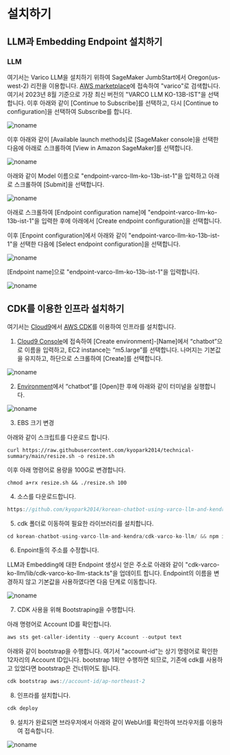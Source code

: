 # 설치하기


## LLM과 Embedding Endpoint 설치하기

### LLM

여기서는 Varico LLM을 설치하기 위하여  SageMaker JumbStart에서 Oregon(us-west-2) 리전을 이용합니다. [AWS marketplace](https://aws.amazon.com/marketplace)에 접속하여 "varico"로 검색합니다. 여기서 2023년 8월 기준으로 가장 최신 버전의 "VARCO LLM KO-13B-IST"을 선택합니다. 이후 아래와 같이 [Continue to Subscribe]를 선택하고, 다시 [Continue to configuration]을 선택하여 Subscribe를 합니다. 

![noname](https://github.com/kyopark2014/korean-chatbot-using-varco-llm-and-kendra/assets/52392004/958e7832-6935-4329-b887-7950f01c8e78)


이후 아래와 같이 [Available launch methods]로 [SageMaker console]을 선택한 다음에 아래로 스크롤하여 [View in Amazon SageMaker]를 선택합니다.


![noname](https://github.com/kyopark2014/korean-chatbot-using-varco-llm/assets/52392004/a024b2bf-e68f-4171-9e44-146b76ea187d)




아래와 같이 Model 이름으로 "endpoint-varco-llm-ko-13b-ist-1"을 입력하고 아래로 스크롤하여 [Submit]을 선택합니다.

![noname](https://github.com/kyopark2014/korean-chatbot-using-varco-llm/assets/52392004/0bcf8d3a-5e82-4962-bfb6-b991cd0e8ae5)





아래로 스크롤하여 [Endpoint configuration name]에 "endpoint-varco-llm-ko-13b-ist-1"을 입력한 후에 아래에서 [Create endpoint configuration]을 선택합니다. 

이후 [Enpoint configuration]에서 아래와 같이 "endpoint-varco-llm-ko-13b-ist-1"을 선택한 다음에 [Select endpoint configuration]을 선택합니다. 

![noname](https://github.com/kyopark2014/korean-chatbot-using-varco-llm/assets/52392004/5aba1f72-d86e-46f3-b17b-700f07aed787)


[Endpoint name]으로 "endpoint-varco-llm-ko-13b-ist-1"을 입력합니다.

![noname](https://github.com/kyopark2014/korean-chatbot-using-varco-llm/assets/52392004/afb94242-2f3c-45ee-92ab-7134db87dfda)



## CDK를 이용한 인프라 설치하기

여기서는 [Cloud9](https://aws.amazon.com/ko/cloud9/)에서 [AWS CDK](https://aws.amazon.com/ko/cdk/)를 이용하여 인프라를 설치합니다.

1) [Cloud9 Console](https://us-east-1.console.aws.amazon.com/cloud9control/home?region=us-east-1#/create)에 접속하여 [Create environment]-[Name]에서 “chatbot”으로 이름을 입력하고, EC2 instance는 “m5.large”를 선택합니다. 나머지는 기본값을 유지하고, 하단으로 스크롤하여 [Create]를 선택합니다.

![noname](https://github.com/kyopark2014/chatbot-based-on-Falcon-FM/assets/52392004/7c20d80c-52fc-4d18-b673-bd85e2660850)

2) [Environment](https://us-east-1.console.aws.amazon.com/cloud9control/home?region=us-east-1#/)에서 “chatbot”를 [Open]한 후에 아래와 같이 터미널을 실행합니다.

![noname](https://github.com/kyopark2014/chatbot-based-on-Falcon-FM/assets/52392004/b7d0c3c0-3e94-4126-b28d-d269d2635239)

3) EBS 크기 변경

아래와 같이 스크립트를 다운로드 합니다. 

```text
curl https://raw.githubusercontent.com/kyopark2014/technical-summary/main/resize.sh -o resize.sh
```

이후 아래 명령어로 용량을 100G로 변경합니다.
```text
chmod a+rx resize.sh && ./resize.sh 100
```


4) 소스를 다운로드합니다.

```java
https://github.com/kyopark2014/korean-chatbot-using-varco-llm-and-kendra
```

5) cdk 폴더로 이동하여 필요한 라이브러리를 설치합니다.

```java
cd korean-chatbot-using-varco-llm-and-kendra/cdk-varco-ko-llm/ && npm install
```

6) Enpoint들의 주소를 수정합니다. 

LLM과 Embedding에 대한 Endpoint 생성시 얻은 주소로 아래와 같이 "cdk-varco-ko-llm/lib/cdk-varco-ko-llm-stack.ts"을 업데이트 합니다. Endpoint의 이름을 변경하지 않고 기본값을 사용하였다면 다음 단계로 이동합니다. 


![noname](https://github.com/kyopark2014/korean-chatbot-using-varco-llm-and-kendra/assets/52392004/3681c139-135e-4ee9-81ae-34039d190ef8)

7) CDK 사용을 위해 Bootstraping을 수행합니다.

아래 명령어로 Account ID를 확인합니다.

```java
aws sts get-caller-identity --query Account --output text
```

아래와 같이 bootstrap을 수행합니다. 여기서 "account-id"는 상기 명령어로 확인한 12자리의 Account ID입니다. bootstrap 1회만 수행하면 되므로, 기존에 cdk를 사용하고 있었다면 bootstrap은 건너뛰어도 됩니다.

```java
cdk bootstrap aws://account-id/ap-northeast-2
```

8) 인프라를 설치합니다.

```java
cdk deploy
```
9) 설치가 완료되면 브라우저에서 아래와 같이 WebUrl를 확인하여 브라우저를 이용하여 접속합니다.

![noname](https://github.com/kyopark2014/korean-chatbot-using-varco-llm-and-kendra/assets/52392004/251c045f-0b9a-412f-a2fb-b0a987d8301d)
